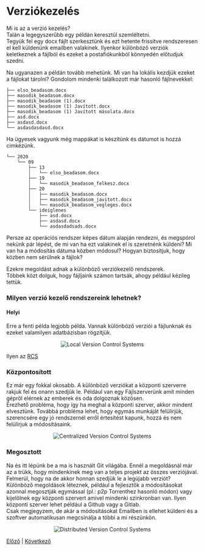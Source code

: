 # Verziókezelés

Mi is az a verzió kezelés?  
Talán a legegyszerűbb egy példán keresztül szemléltetni.  
Tegyük fel egy docx fájlt szerkesztünk és ezt hetente
frissítve rendszeresen el kell küldenünk emailben valakinek.
Ilyenkor különböző verziók keletkeznek a fájlból és ezeket
a postafiókunkból könnyedén előtudjuk szedni.

Na ugyanazen a példán tovább mehetünk.
Mi van ha lokális kezdjük ezeket a fájlokat tárolni?
Gondolom mindenki találkozott már hasonló fájlnevekkel:

```
├── elso_beadasom.docx
├── masodik_beadasom.docx
├── masodik_beadasom (1).docx
├── masodik_beadasom (1) Javított.docx
├── masodik_beadasom (1) Javított másolata.docx
├── asd.docx
├── asdasd.docx
└── asdasdasdasd.docx
```

Ha ügyesek vagyunk még mappákat is készítünk és dátumot is hozzá cimkézünk.

```
└── 2020
    └── 09
        ├── 13
        │   └── elso_beadasom.docx
        ├── 19
        │   └── masodik_beadasom_felkesz.docx
        ├── 20
        │   ├── masodik_beadasom.docx
        │   ├── masodik_beadasom_javitott.docx
        │   └── masodik_beadasom_vegleges.docx
        └── ideiglenes
            ├── asd.docx
            ├── asdasd.docx
            └── asdasdadsads.docx
```

Persze az operációs rendszer képes dátum alapján rendezni,
és megspórol nekünk pár lépést, de mi van ha ezt valakinek
el is szeretnénk küldeni? Mi van ha a módosítás dátuma közben
módosul? Hogyan biztosítjuk, hogy közben nem sérülnek a fájlok?

Ezekre megoldást adnak a különböző verziókezelő rendszerek.  
Többek közt dolguk, hogy fájljaink számon tartsák, ahogy például
kézileg tettük.

### Milyen verzió kezelő rendszereink lehetnek?

#### Helyi

Erre a fenti példa legjobb példa.
Vannak különböző verziói a fájlunknak és ezeket valamilyen
adatbázisban rögzítjük.

<div style="text-align:center"><img src="intro/img/vcstype_local.png" alt="Local Version Control Systems" /></div>

Ilyen az [RCS](https://www.gnu.org/software/rcs/)

### Központosított

Ez már egy fokkal okosabb.
A különböző verziókat a központi szerverre rakjuk fel és
onann szedjük le.
Például van egy Fájlszerverünk amit minden gépről elérnek
az emberek és oda dolgoznak közösen.  
Érezhető probléma, hogy így ha meghal a központi szerver,
akkor mindent elvesztünk.
Továbbá probléma lehet, hogy egymás munkáját felülírjük,
szerencsére egy jó rendszernél erről értesítést kapunk,
hozzá és nem felülírjuk a módosításaink.

<div style="text-align:center"><img src="intro/img/vcstype_central.png" alt="Centralized Version Control Systems" /></div>

### Megosztott

Na és itt lépünk be a ma is használt Git világába.
Ennél a megoldásnál már az a trükk, hogy mindenkinek meg van
a teljes projekt az összes verziójával. Felmerül, hogy na
de akkor honnan szedjük le a legújabb verziót?
Különböző megoldások léteznek, például a fejlesztők a
módosításokat azonnal megosztják egymással
(pl.: p2p Torrenthez hasonló módon) vagy
kijelölnek egy központi szervert amivel mindenki
szinkronban van.
Ilyen központi szerver lehet például a Github vagy a Gitlab.  
Csak megjegyzem, de akár a módosításokat Emailben is ellehet
küldeni és a szoftver automatikusan megcsinálja a többi a mi részünkön.

<div style="text-align:center"><img src="intro/img/vcstype_distributed.png" alt="Distributed Version Control Systems" /></div>

[Előző](intro/1_intro?id=intro) |
[Következő](intro/3_history?id=git-története)
